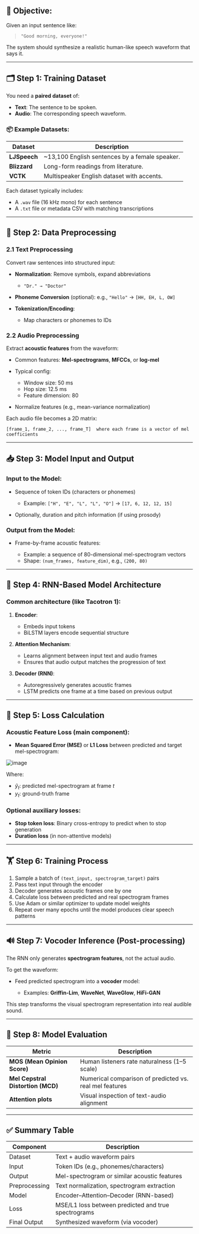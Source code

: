 ## 🎯 Objective:

Given an input sentence like:

> `"Good morning, everyone!"`

The system should synthesize a realistic human-like speech waveform that says it.

---

## 🗂️ Step 1: Training Dataset

You need a **paired dataset** of:

* **Text**: The sentence to be spoken.
* **Audio**: The corresponding speech waveform.

### 📦 Example Datasets:

| Dataset      | Description                                     |
| ------------ | ----------------------------------------------- |
| **LJSpeech** | \~13,100 English sentences by a female speaker. |
| **Blizzard** | Long-form readings from literature.             |
| **VCTK**     | Multispeaker English dataset with accents.      |

Each dataset typically includes:

* A `.wav` file (16 kHz mono) for each sentence
* A `.txt` file or metadata CSV with matching transcriptions

---

## 🧹 Step 2: Data Preprocessing

### 2.1 Text Preprocessing

Convert raw sentences into structured input:

* **Normalization**: Remove symbols, expand abbreviations

  * `"Dr." → "Doctor"`
* **Phoneme Conversion** (optional): e.g., `"Hello"` → `[HH, EH, L, OW]`
* **Tokenization/Encoding**:

  * Map characters or phonemes to IDs

### 2.2 Audio Preprocessing

Extract **acoustic features** from the waveform:

* Common features: **Mel-spectrograms**, **MFCCs**, or **log-mel**
* Typical config:

  * Window size: 50 ms
  * Hop size: 12.5 ms
  * Feature dimension: 80
* Normalize features (e.g., mean-variance normalization)

Each audio file becomes a 2D matrix:

```
[frame_1, frame_2, ..., frame_T]  where each frame is a vector of mel coefficients
```

---

## 📥 Step 3: Model Input and Output

### Input to the Model:

* Sequence of token IDs (characters or phonemes)

  * Example: `["H", "E", "L", "L", "O"]` → `[17, 6, 12, 12, 15]`
* Optionally, duration and pitch information (if using prosody)

### Output from the Model:

* Frame-by-frame acoustic features:

  * Example: a sequence of 80-dimensional mel-spectrogram vectors
  * Shape: `(num_frames, feature_dim)`, e.g., `(200, 80)`

---

## 🧠 Step 4: RNN-Based Model Architecture

### Common architecture (like Tacotron 1):

1. **Encoder**:

   * Embeds input tokens
   * BiLSTM layers encode sequential structure

2. **Attention Mechanism**:

   * Learns alignment between input text and audio frames
   * Ensures that audio output matches the progression of text

3. **Decoder (RNN)**:

   * Autoregressively generates acoustic frames
   * LSTM predicts one frame at a time based on previous output

---

## 🧮 Step 5: Loss Calculation

### Acoustic Feature Loss (main component):

* **Mean Squared Error (MSE)** or **L1 Loss** between predicted and target mel-spectrogram:

![image](https://github.com/user-attachments/assets/ce861df6-e1e8-49d9-8659-0d042bd953d1)

Where:

* $\hat{y}_t$: predicted mel-spectrogram at frame $t$
* $y_t$: ground-truth frame

### Optional auxiliary losses:

* **Stop token loss**: Binary cross-entropy to predict when to stop generation
* **Duration loss** (in non-attentive models)

---

## 🏋️ Step 6: Training Process

1. Sample a batch of `(text_input, spectrogram_target)` pairs
2. Pass text input through the encoder
3. Decoder generates acoustic frames one by one
4. Calculate loss between predicted and real spectrogram frames
5. Use Adam or similar optimizer to update model weights
6. Repeat over many epochs until the model produces clear speech patterns

---

## 🔊 Step 7: Vocoder Inference (Post-processing)

The RNN only generates **spectrogram features**, not the actual audio.

To get the waveform:

* Feed predicted spectrogram into a **vocoder** model:

  * Examples: **Griffin-Lim**, **WaveNet**, **WaveGlow**, **HiFi-GAN**

This step transforms the visual spectrogram representation into real audible sound.

---

## 🧪 Step 8: Model Evaluation

| Metric                            | Description                                             |
| --------------------------------- | ------------------------------------------------------- |
| **MOS (Mean Opinion Score)**      | Human listeners rate naturalness (1–5 scale)            |
| **Mel Cepstral Distortion (MCD)** | Numerical comparison of predicted vs. real mel features |
| **Attention plots**               | Visual inspection of text-audio alignment               |

---

## ✅ Summary Table

| Component     | Description                                         |
| ------------- | --------------------------------------------------- |
| Dataset       | Text + audio waveform pairs                         |
| Input         | Token IDs (e.g., phonemes/characters)               |
| Output        | Mel-spectrogram or similar acoustic features        |
| Preprocessing | Text normalization, spectrogram extraction          |
| Model         | Encoder–Attention–Decoder (RNN-based)               |
| Loss          | MSE/L1 loss between predicted and true spectrograms |
| Final Output  | Synthesized waveform (via vocoder)                  |
